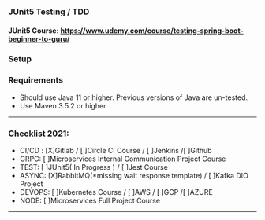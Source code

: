 ### JUnit5 Testing / TDD  
  
#### JUnit5 Course: https://www.udemy.com/course/testing-spring-boot-beginner-to-guru/
  
### Setup
### Requirements
* Should use Java 11 or higher. Previous versions of Java are un-tested.
* Use Maven 3.5.2 or higher

---  
### Checklist 2021:  
  
* CI/CD : [X]Gitlab / [ ]Circle CI Course / [ ]Jenkins /[ ]Github  
* GRPC: [ ]Microservices Internal Communication Project Course  
* TEST: [ ]JUnit5( In Progress ) / [ ]Jest Course
* ASYNC: [X]RabbitMQ(*missing wait response template) / [ ]Kafka DIO Project
* DEVOPS: [ ]Kubernetes Course / [ ]AWS / [ ]GCP /[ ]AZURE
* NODE: [ ]Microservices Full Project Course
---

